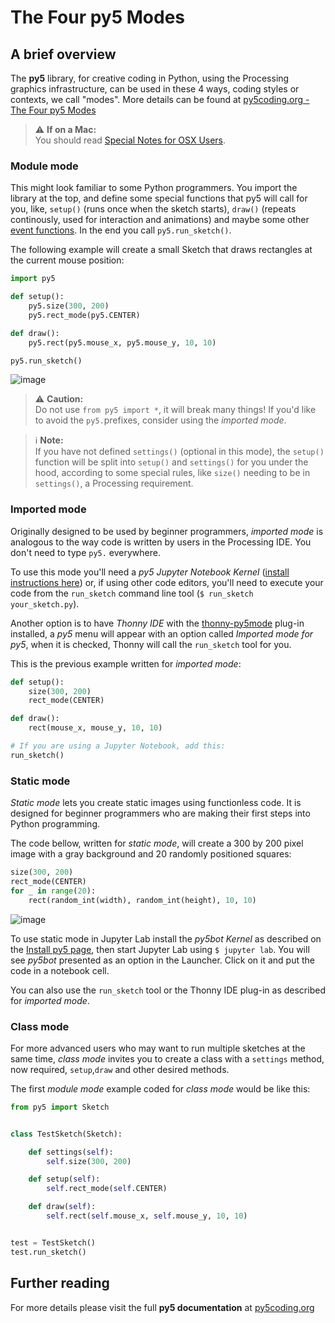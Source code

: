 
# The Four py5 Modes

## A brief overview

The **py5** library, for creative coding in Python, using the Processing graphics infrastructure, can be used in these 4 ways, coding styles or contexts, we call "modes". More details can be found at [py5coding.org - The Four py5 Modes](http://py5coding.org/content/py5_modes.html)

> ⚠️ **If on a Mac:**<br>
> You should read [Special Notes for OSX Users](http://py5coding.org/content/osx_users.html).

### Module mode

This might look familiar to some Python programmers. You import the library at the top, and define some special functions that py5 will call for you, like, `setup()` (runs once when the sketch starts), `draw()` (repeats continously, used for interaction and animations) and maybe some other [event functions](http://py5coding.org/reference/sketch.html). In the end you call `py5.run_sketch()`.

The following example will create a small Sketch that draws rectangles at the current mouse position:

```python
import py5

def setup():
    py5.size(300, 200)
    py5.rect_mode(py5.CENTER)

def draw():
    py5.rect(py5.mouse_x, py5.mouse_y, 10, 10)

py5.run_sketch()
```
![image](https://user-images.githubusercontent.com/3694604/201694987-f78a4856-1329-4693-a312-4ab3402fe689.png)

> ⚠️ **Caution:**<br>
> Do not use `from py5 import *`, it will break many things! If you'd like to avoid the `py5.`prefixes, consider using the *imported mode*.

> ℹ️ **Note:**<br>
> If you have not defined `settings()` (optional in this mode), the `setup()` function will be split into `setup()` and `settings()` for you under the hood, according to some special rules, like `size()` needing to be in `settings()`, a Processing requirement.

### Imported mode

Originally designed to be used by beginner programmers, *imported mode* is analogous to the way code is written by users in the Processing IDE. You don't need to type `py5.` everywhere.

To use this mode you'll need a *py5 Jupyter Notebook Kernel* ([install instructions here](http://py5coding.org/content/install.html)) or, if using other code editors, you'll need to execute your code from the `run_sketch` command line tool (`$ run_sketch your_sketch.py`).

Another option is to have *Thonny IDE* with the [thonny-py5mode](https://github.com/tabreturn/thonny-py5mode/) plug-in installed, a *py5* menu will appear with an option called *Imported mode for py5*, when it is checked, Thonny will call the `run_sketch` tool for you.

This is the previous example written for *imported mode*:

```python
def setup():
    size(300, 200)
    rect_mode(CENTER)

def draw():
    rect(mouse_x, mouse_y, 10, 10)

# If you are using a Jupyter Notebook, add this:
run_sketch()
```

### Static mode

*Static mode* lets you create static images using functionless code. It is designed for beginner programmers who are making their first steps into Python programming.

The code bellow, written for *static mode*, will create a 300 by 200 pixel image with a gray background and 20 randomly positioned squares:

```python
size(300, 200)
rect_mode(CENTER)
for _ in range(20):
    rect(random_int(width), random_int(height), 10, 10)
```

![image](https://user-images.githubusercontent.com/3694604/201693378-ccce119a-29ca-4569-bebc-1a3ec2f4c4da.png)

To use static mode in Jupyter Lab install the *py5bot Kernel* as described on the [Install py5 page](http://py5coding.org/content/install.html), then start Jupyter Lab using `$ jupyter lab`. You will see *py5bot* presented as an option in the Launcher. Click on it and put the code in a notebook cell.

You can also use the `run_sketch` tool or the Thonny IDE plug-in as described for *imported mode*.

### Class mode

For more advanced users who may want to run multiple sketches at the same time, *class mode* invites you to create a class with a `settings` method, now required, `setup`,`draw` and other desired methods. 

The first *module mode* example coded for *class mode* would be like this:

```python
from py5 import Sketch


class TestSketch(Sketch):

    def settings(self):
        self.size(300, 200)

    def setup(self):
        self.rect_mode(self.CENTER)

    def draw(self):
        self.rect(self.mouse_x, self.mouse_y, 10, 10)


test = TestSketch()
test.run_sketch()
```

## Further reading

For more details please visit the full **py5 documentation** at [py5coding.org](https://py5coding.org)
